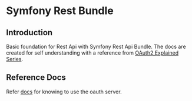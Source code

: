 # Symfony Rest Bundle

## Introduction
Basic foundation for Rest Api with Symfony Rest Api Bundle. The docs are created for self understanding with a reference from [OAuth2 Explained Series](http://blog.tankist.de/blog/2013/07/16/oauth2-explained-part-1-principles-and-terminology/).


## Reference Docs
Refer [docs](app/Resources/docs/index.md) for knowing to use the oauth server.